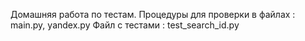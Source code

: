 Домашняя работа по тестам.
Процедуры для проверки в файлах : main.py, yandex.py
Файл с тестами : test_search_id.py
